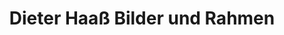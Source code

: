 ---
title: "Dieter Haaß Bilder und Rahmen"
url: /gruenstadt/dieter-haass-bilder-und-rahmen/
shop: Rahmen
---